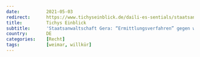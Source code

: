 ```yaml
---
date:          2021-05-03
redirect:      https://www.tichyseinblick.de/daili-es-sentials/staatsanwaltschaft-gera-ermittlungsverfahren-gegen-weiteren-richter-aus-weimar/
title:         Tichys Einblick
subtitle:      'Staatsanwaltschaft Gera: “Ermittlungsverfahren” gegen weiteren Richter aus Weimar'
country:       DE
categories:    [Recht]
tags:          [weimar, willkür]
---
```

